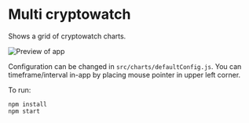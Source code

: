 # Multi cryptowatch

Shows a grid of cryptowatch charts.

![Preview of app](https://i.imgur.com/tVHeKUJ.png)

Configuration can be changed in `src/charts/defaultConfig.js`. You can timeframe/interval in-app by placing mouse pointer in upper left corner.

To run:

```
npm install
npm start
```
